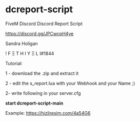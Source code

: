 # dcreport-script
FiveM Discord Discord Report Script

https://discord.gg/JPCwcpH4ye

Sandra Holigan

! F Ξ T H I Y Ξ L I#1844

Tutorial: 


1 - download the .zip and extract it

2 - edit the s_report.lua with your Webhook and your Name ;)

2- write following in your server.cfg

**start dcreport-script-main**

Example: https://hizliresim.com/4a54G6
